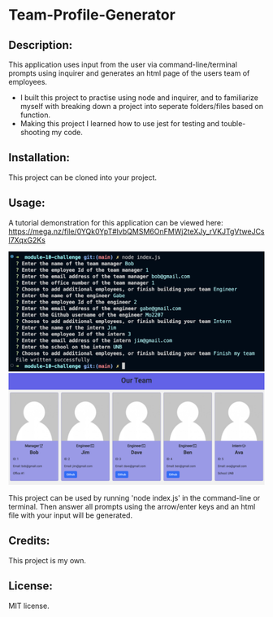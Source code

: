 # Team-Profile-Generator

## Description:

This application uses input from the user via command-line/terminal prompts using inquirer and generates an html page of the users team of employees.
  - I built this project to practise using node and inquirer, and to familiarize myself with breaking down a project into seperate folders/files based on function.
  - Making this project I learned how to use jest for testing and touble-shooting my code.
  
## Installation:
This project can be cloned into your project.

## Usage:

A tutorial demonstration for this application can be viewed here: https://mega.nz/file/0YQk0YpT#lvbQMSM6OnFMWj2teXJy_rVKJTgVtweJCsl7XqxG2Ks

!["inquirer prompts"](./images/inquirer-prompts.png)
!["html page of employees"](./images/Employee-team.png)

This project can be used by running 'node index.js' in the command-line or terminal. Then answer all prompts using the arrow/enter keys and an html file with your input will be generated.

## Credits:
This project is my own.

## License:
MIT license.